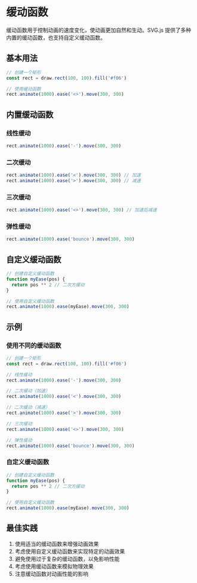 # 缓动函数

缓动函数用于控制动画的速度变化，使动画更加自然和生动。SVG.js 提供了多种内置的缓动函数，也支持自定义缓动函数。

## 基本用法

```ts
// 创建一个矩形
const rect = draw.rect(100, 100).fill('#f06')

// 使用缓动函数
rect.animate(1000).ease('<>').move(300, 300)
```

## 内置缓动函数

### 线性缓动

```ts
rect.animate(1000).ease('-').move(300, 300)
```

### 二次缓动

```ts
rect.animate(1000).ease('<').move(300, 300) // 加速
rect.animate(1000).ease('>').move(300, 300) // 减速
```

### 三次缓动

```ts
rect.animate(1000).ease('<>').move(300, 300) // 加速后减速
```

### 弹性缓动

```ts
rect.animate(1000).ease('bounce').move(300, 300)
```

## 自定义缓动函数

```ts
// 创建自定义缓动函数
function myEase(pos) {
  return pos ** 2 // 二次方缓动
}

// 使用自定义缓动函数
rect.animate(1000).ease(myEase).move(300, 300)
```

## 示例

### 使用不同的缓动函数

```ts
// 创建一个矩形
const rect = draw.rect(100, 100).fill('#f06')

// 线性缓动
rect.animate(1000).ease('-').move(300, 300)

// 二次缓动（加速）
rect.animate(1000).ease('<').move(300, 300)

// 二次缓动（减速）
rect.animate(1000).ease('>').move(300, 300)

// 三次缓动
rect.animate(1000).ease('<>').move(300, 300)

// 弹性缓动
rect.animate(1000).ease('bounce').move(300, 300)
```

### 自定义缓动函数

```ts
// 创建自定义缓动函数
function myEase(pos) {
  return pos ** 2 // 二次方缓动
}

// 使用自定义缓动函数
rect.animate(1000).ease(myEase).move(300, 300)
```

## 最佳实践

1. 使用适当的缓动函数来增强动画效果
2. 考虑使用自定义缓动函数来实现特定的动画效果
3. 避免使用过于复杂的缓动函数，以免影响性能
4. 考虑使用缓动函数来模拟物理效果
5. 注意缓动函数对动画性能的影响

